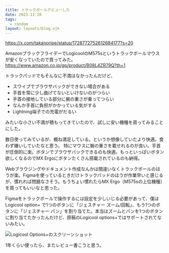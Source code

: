 ```yaml
---
title: トラックボールデビューした
date: 2023-11-28
tags:
  - random
layout: layouts/blog.njk
---
```


https://x.com/takanoripe/status/1728772752612684177?s=20

AmazonブラックフライデーでLogicoolのM575sというトラックボールマウスが安くなっていたので買ってみた。
https://www.amazon.co.jp/gp/product/B08L4ZR79Q?th=1

トラックパッドでもそんなに不満はなかったんだけど、

- スワイプでブラウザバックができない場合がある
- 手首を常に少し曲げてないといけないのがつらい
- 手首の接地している部分に腕の重さが乗ってつらい
- なんか手首に負担がかかっている気がする
- Lightning端子での充電がだるい

みたいな小さい不満が積もってきていたので、試しに安い機種を買ってみることにした。

数日使ってみているが、概ね満足している。というか想像していたより快適。食わず嫌いしていたなと思う。
特にマウスに腕の重さを載せれるのが良い。手首が圧倒的に楽。ボタンでブラウザバックできるのも快適。もっといっぱいボタン欲しくなるのでMX Ergoにボタンたくさん搭載されているのも納得。

Webブラウジングやドキュメント作成なんかは間違いなくトラックボールのほうが楽。Figmaを使っているときだけトラックパッドのほうが作業早いと感じるが、慣れれば問題なさそう。もうちょい慣れたらMX Ergo（M575sの上位機種）を買ってもいいなと思った。

Figmaをトラックボールで操作するには設定を少しいじる必要があって、僕はLogicool option+ で1つのボタンに「ジェスチャー ズーム/回転」、もう1つのボタンに「ジェスチャー パン」を割り当てた。本当はズームとパンを1つのボタンに割り当てたかったんだけど、原稿のLogicool options+ではサポートされてないみたい。

![Logicool Options+のスクリーンショット](https://images.microcms-assets.io/assets/8a67adc8f7bb4e219d83d3dee85054d9/827321892e1a49088cd9ca4a76fba827/m575%20logicool%20options.jpg)

1年くらい使ったら、またレビュー書こうと思う。
